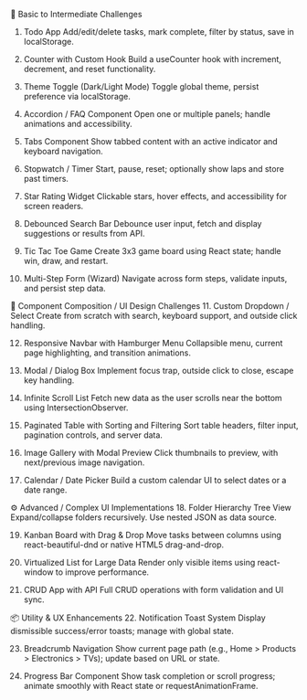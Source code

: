 🧠 Basic to Intermediate Challenges
1. Todo App
    Add/edit/delete tasks, mark complete, filter by status, save in localStorage.

2. Counter with Custom Hook
    Build a useCounter hook with increment, decrement, and reset functionality.

3. Theme Toggle (Dark/Light Mode)
    Toggle global theme, persist preference via localStorage.

4. Accordion / FAQ Component
    Open one or multiple panels; handle animations and accessibility.

5. Tabs Component
    Show tabbed content with an active indicator and keyboard navigation.

6. Stopwatch / Timer
    Start, pause, reset; optionally show laps and store past timers.

7. Star Rating Widget
    Clickable stars, hover effects, and accessibility for screen readers.

8. Debounced Search Bar
    Debounce user input, fetch and display suggestions or results from API.

9. Tic Tac Toe Game
    Create 3x3 game board using React state; handle win, draw, and restart.

10. Multi-Step Form (Wizard)
    Navigate across form steps, validate inputs, and persist step data.


🧩 Component Composition / UI Design Challenges
11. Custom Dropdown / Select
    Create from scratch with search, keyboard support, and outside click handling.

12. Responsive Navbar with Hamburger Menu
    Collapsible menu, current page highlighting, and transition animations.

13. Modal / Dialog Box
    Implement focus trap, outside click to close, escape key handling.

14. Infinite Scroll List
    Fetch new data as the user scrolls near the bottom using IntersectionObserver.

15. Paginated Table with Sorting and Filtering
    Sort table headers, filter input, pagination controls, and server data.

16. Image Gallery with Modal Preview
    Click thumbnails to preview, with next/previous image navigation.

17. Calendar / Date Picker
    Build a custom calendar UI to select dates or a date range.


⚙️ Advanced / Complex UI Implementations
18. Folder Hierarchy Tree View
    Expand/collapse folders recursively. Use nested JSON as data source.

19. Kanban Board with Drag & Drop
    Move tasks between columns using react-beautiful-dnd or native HTML5 drag-and-drop.

20. Virtualized List for Large Data
    Render only visible items using react-window to improve performance.

21. CRUD App with API
    Full CRUD operations with form validation and UI sync.


📦 Utility & UX Enhancements
22. Notification Toast System
    Display dismissible success/error toasts; manage with global state.

23. Breadcrumb Navigation
    Show current page path (e.g., Home > Products > Electronics > TVs); update based on URL or state.

24. Progress Bar Component
    Show task completion or scroll progress; animate smoothly with React state or requestAnimationFrame.

